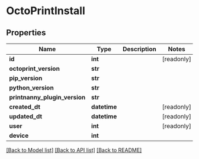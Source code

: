 # OctoPrintInstall


## Properties
Name | Type | Description | Notes
------------ | ------------- | ------------- | -------------
**id** | **int** |  | [readonly] 
**octoprint_version** | **str** |  | 
**pip_version** | **str** |  | 
**python_version** | **str** |  | 
**printnanny_plugin_version** | **str** |  | 
**created_dt** | **datetime** |  | [readonly] 
**updated_dt** | **datetime** |  | [readonly] 
**user** | **int** |  | [readonly] 
**device** | **int** |  | 

[[Back to Model list]](../README.md#documentation-for-models) [[Back to API list]](../README.md#documentation-for-api-endpoints) [[Back to README]](../README.md)


